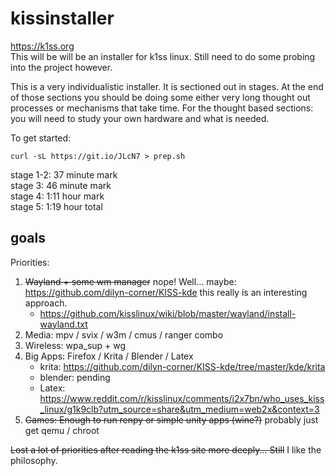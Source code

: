 # kissinstaller
https://k1ss.org  
This will be will be an installer for k1ss linux. Still need to do some probing into the project however.

This is a very individualistic installer. It is sectioned out in stages. At the end of those sections
you should be doing some either very long thought out processes or mechanisms that take time. For the 
thought based sections: you will need to study your own hardware and what is needed.

To get started:  
```shell
curl -sL https://git.io/JLcN7 > prep.sh
```

stage 1-2: 37 minute mark  
stage 3: 46 minute mark  
stage 4: 1:11 hour mark  
stage 5: 1:19 hour total  

## goals
Priorities:
1. ~~Wayland + some wm manager~~ nope! Well... maybe: https://github.com/dilyn-corner/KISS-kde this really is an interesting approach.
    - https://github.com/kisslinux/wiki/blob/master/wayland/install-wayland.txt
2. Media: mpv / svix / w3m / cmus / ranger combo
3. Wireless: wpa_sup + wg
4. Big Apps: Firefox / Krita / Blender / Latex
    - krita: https://github.com/dilyn-corner/KISS-kde/tree/master/kde/krita
    - blender: pending
    - Latex: https://www.reddit.com/r/kisslinux/comments/i2x7bn/who_uses_kiss_linux/g1k9clb?utm_source=share&utm_medium=web2x&context=3
5. ~~Games: Enough to run renpy or simple unity apps (wine?)~~ probably just get qemu / chroot

~~Lost a lot of priorities after reading the k1ss site more deeply... Still~~ I like the philosophy.
